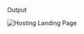 Output

![Hosting Landing Page](https://github.com/ssrishi/Full-stack-javascript/assets/110768656/63b8a494-07d8-4f8a-b80c-2b761e711c61)

